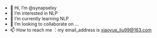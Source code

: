 - 👋 Hi, I’m @synapselxy
- 👀 I’m interested in NLP
- 🌱 I’m currently learning NLP
- 💞️ I’m looking to collaborate on ...
- 📫 How to reach me ：my email_address is xiaoyue_liu99@163.com

<!---
synapselxy/synapselxy is a ✨ special ✨ repository because its `README.md` (this file) appears on your GitHub profile.
You can click the Preview link to take a look at your changes.
--->
